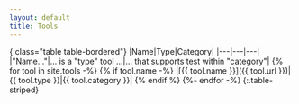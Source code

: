 ```yaml
---
layout: default
title: Tools
---
```


{:class="table table-bordered"}
|Name|Type|Category|
|---|---|---|
|"Name..."|... is a "type" tool ...|... that supports test within "category"|
{% for tool in site.tools -%}
{% if tool.name -%}
|[{{ tool.name }}]({{ tool.url }})|{{ tool.type }}|{{ tool.category }}|
{% endif %}
{%- endfor -%}
{:.table-striped}
